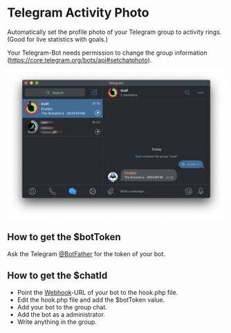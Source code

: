 # Telegram Activity Photo

Automatically set the profile photo of your Telegram group to activity rings.
(Good for live statistics with goals.)

Your Telegram-Bot needs permission to change the group information (https://core.telegram.org/bots/api#setchatphoto).

![Preview](/screenshot.png?raw=true "Preview")

## How to get the $botToken
Ask the Telegram [@BotFather](https://t.me/BotFather) for the token of your bot.

## How to get the $chatId
- Point the [Webhook](https://core.telegram.org/bots/api#setwebhook)-URL of your bot to the hook.php file.
- Edit the hook.php file and add the $botToken value.
- Add your bot to the group chat.
- Add the bot as a administrator.
- Write anything in the group.
